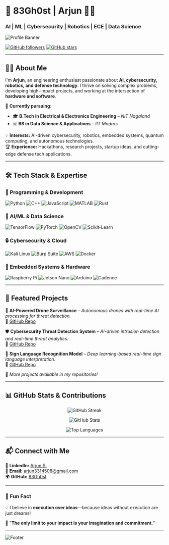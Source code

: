 

# 🚀 **83Gh0st | Arjun** 👨‍💻  
### **AI | ML | Cybersecurity | Robotics | ECE | Data Science**  

![Profile Banner](https://user-images.githubusercontent.com/99184393/200238008-b1e8df69-08d8-4b2d-9091-fd93b1e0f8de.gif)

[![GitHub followers](https://img.shields.io/github/followers/83Gh0st?style=social)](https://github.com/83Gh0st)
[![GitHub stars](https://img.shields.io/github/stars/83Gh0st?style=social)](https://github.com/83Gh0st?tab=repositories)

---

## **👨‍🎓 About Me**

I'm **Arjun**, an engineering enthusiast passionate about **AI, cybersecurity, robotics, and defense technology**. I thrive on solving complex problems, developing high-impact projects, and working at the intersection of **hardware and software**.  

🔬 **Currently pursuing:**  
- 🎓 **B.Tech in Electrical & Electronics Engineering** – *NIT Nagaland*  
- 📊 **BS in Data Science & Applications** – *IIT Madras*  

💡 **Interests:** AI-driven cybersecurity, robotics, embedded systems, quantum computing, and autonomous technologies.  
🏆 **Experience:** Hackathons, research projects, startup ideas, and cutting-edge defense tech applications.  

---

## **🛠 Tech Stack & Expertise**  

### **🚀 Programming & Development**
![Python](https://img.shields.io/badge/Python-3776AB?style=flat-square&logo=python&logoColor=white)
![C++](https://img.shields.io/badge/C%2B%2B-00599C?style=flat-square&logo=c%2B%2B&logoColor=white)
![JavaScript](https://img.shields.io/badge/JavaScript-F7DF1E?style=flat-square&logo=javascript&logoColor=black)
![MATLAB](https://img.shields.io/badge/MATLAB-0076A8?style=flat-square&logo=mathworks&logoColor=white)
![Rust](https://img.shields.io/badge/Rust-000000?style=flat-square&logo=rust&logoColor=white)

### **🤖 AI/ML & Data Science**
![TensorFlow](https://img.shields.io/badge/TensorFlow-FF6F00?style=flat-square&logo=tensorflow&logoColor=white)
![PyTorch](https://img.shields.io/badge/PyTorch-EE4C2C?style=flat-square&logo=pytorch&logoColor=white)
![OpenCV](https://img.shields.io/badge/OpenCV-5C3EE8?style=flat-square&logo=opencv&logoColor=white)
![Scikit-Learn](https://img.shields.io/badge/Scikit--Learn-F7931E?style=flat-square&logo=scikit-learn&logoColor=white)

### **🔒 Cybersecurity & Cloud**
![Kali Linux](https://img.shields.io/badge/Kali_Linux-557C94?style=flat-square&logo=kalilinux&logoColor=white)
![Burp Suite](https://img.shields.io/badge/Burp_Suite-FF7139?style=flat-square&logo=burpsuite&logoColor=white)
![AWS](https://img.shields.io/badge/AWS-232F3E?style=flat-square&logo=amazonaws&logoColor=white)
![Docker](https://img.shields.io/badge/Docker-2496ED?style=flat-square&logo=docker&logoColor=white)

### **🔧 Embedded Systems & Hardware**
![Raspberry Pi](https://img.shields.io/badge/Raspberry_Pi-A22846?style=flat-square&logo=raspberrypi&logoColor=white)
![Jetson Nano](https://img.shields.io/badge/Jetson_Nano-76B900?style=flat-square&logo=nvidia&logoColor=white)
![Arduino](https://img.shields.io/badge/Arduino-00979D?style=flat-square&logo=arduino&logoColor=white)
![Cadence](https://img.shields.io/badge/Cadence-FF0000?style=flat-square&logo=cadence&logoColor=white)

---

## **📌 Featured Projects**  

🚀 **AI-Powered Drone Surveillance** – *Autonomous drones with real-time AI processing for threat detection.*  
🔗 [GitHub Repo](https://github.com/83Gh0st/AI-Drone-Surveillance)  

🛡️ **Cybersecurity Threat Detection System** – *AI-driven intrusion detection and real-time threat analytics.*  
🔗 [GitHub Repo](https://github.com/83Gh0st/CyberThreat-Detector)  

🤟 **Sign Language Recognition Model** – *Deep learning-based real-time sign language interpretation.*  
🔗 [GitHub Repo](https://github.com/83Gh0st/Sign-Language-Detection)  

📌 *More projects available in my repositories!*  

---

## **📊 GitHub Stats & Contributions**  

<p align="center">
  <img src="https://github-readme-streak-stats.herokuapp.com/?user=83Gh0st&theme=radical&hide_border=true" alt="GitHub Streak" />
</p>
<p align="center">
  <img src="https://github-readme-stats.vercel.app/api?username=83Gh0st&show_icons=true&theme=radical&hide_border=true" alt="GitHub Stats" />
</p>
<p align="center">
  <img src="https://github-readme-stats.vercel.app/api/top-langs/?username=83Gh0st&layout=compact&theme=radical&hide_border=true" alt="Top Languages" />
</p>

---

## **📬 Connect with Me**  

📌 **LinkedIn:** [Arjun S.](https://www.linkedin.com/in/arjun-s-a884b8258)  
📧 **Email:** [arjun3314508@gmail.com](mailto:arjun3314508@gmail.com)  
🌍 **GitHub:** [83Gh0st](https://github.com/83Gh0st)  

---

### **🎯 Fun Fact**  
💡 I believe in **execution over ideas**—because ideas without execution are just dreams!  

🚀 "**The only limit to your impact is your imagination and commitment.**"  

---

![Footer](https://user-images.githubusercontent.com/99184393/200238008-b1e8df69-08d8-4b2d-9091-fd93b1e0f8de.gif)

